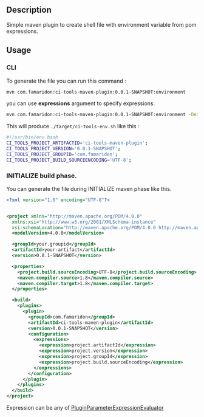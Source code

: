 ## Description

Simple maven plugin to create shell file with environment variable from pom expressions.

## Usage

### CLI 

To generate the file you can run this command : 

```bash
mvn com.famaridon:ci-tools-maven-plugin:0.0.1-SNAPSHOT:environment
```

you can use **expressions** argument to specify expressions.

```bash
mvn com.famaridon:ci-tools-maven-plugin:0.0.1-SNAPSHOT:environment -Dexpressions=project.artifactId,project.version,project.groupId,project.build.sourceEncoding
```

This will produce ```./target/ci-tools-env.sh``` like this : 

```bash
#!/usr/bin/env bash
CI_TOOLS_PROJECT_ARTIFACTID='ci-tools-maven-plugin';
CI_TOOLS_PROJECT_VERSION='0.0.1-SNAPSHOT';
CI_TOOLS_PROJECT_GROUPID='com.famaridon';
CI_TOOLS_PROJECT_BUILD_SOURCEENCODING='UTF-8';

```



### INITIALIZE build phase.

You can generate the file during INITIALIZE maven phase like this.

```xml
<?xml version="1.0" encoding="UTF-8"?>


<project xmlns="http://maven.apache.org/POM/4.0.0"
  xmlns:xsi="http://www.w3.org/2001/XMLSchema-instance"
  xsi:schemaLocation="http://maven.apache.org/POM/4.0.0 http://maven.apache.org/xsd/maven-4.0.0.xsd">
  <modelVersion>4.0.0</modelVersion>

  <groupId>your.groupid</groupId>
  <artifactId>your-artifact</artifactId>
  <version>0.0.1-SNAPSHOT</version>

  <properties>
    <project.build.sourceEncoding>UTF-8</project.build.sourceEncoding>
    <maven.compiler.source>1.8</maven.compiler.source>
    <maven.compiler.target>1.8</maven.compiler.target>
  </properties>

  <build>
    <plugins>
      <plugin>
        <groupId>com.famaridon</groupId>
        <artifactId>ci-tools-maven-plugin</artifactId>
        <version>0.0.1-SNAPSHOT</version>
        <configuration>
          <expressions>
            <expression>project.artifactId</expression>
            <expression>project.version</expression>
            <expression>project.groupId</expression>
            <expression>project.build.sourceEncoding</expression>
          </expressions>
        </configuration>
      </plugin>
    </plugins>
  </build>
</project>

```

Expression can be any of [PluginParameterExpressionEvaluator](https://maven.apache.org/ref/3.3.9/maven-core/apidocs/org/apache/maven/plugin/PluginParameterExpressionEvaluator.html)
